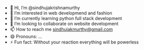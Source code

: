 - 👋 Hi, I’m @sindhujakrishnamurthy
- 👀 I’m interested in web developmend and fashion 
- 🌱 I’m currently learning python full stack development 
- 💞️ I’m looking to collaborate on website development 
- 📫 How to reach me sindhujakmurthy@gmail.com
- 😄 Pronouns: ...
- ⚡ Fun fact: Without your reaction everything will be powerless
  

<!---
sindhujakrishnamurthy/sindhujakrishnamurthy is a ✨ special ✨ repository because its `README.md` (this file) appears on your GitHub profile.
You can click the Preview link to take a look at your changes.
--->
